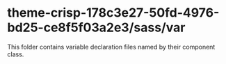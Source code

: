 # theme-crisp-178c3e27-50fd-4976-bd25-ce8f5f03a2e3/sass/var

This folder contains variable declaration files named by their component class.
